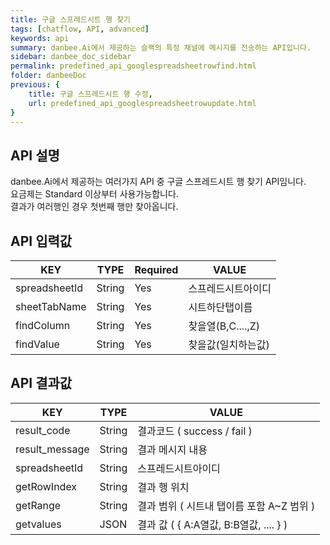 ```yaml
---
title: 구글 스프레드시트 행 찾기
tags: [chatflow, API, advanced]
keywords: api
summary: danbee.Ai에서 제공하는 슬랙의 특정 채널에 메시지를 전송하는 API입니다.
sidebar: danbee_doc_sidebar
permalink: predefined_api_googlespreadsheetrowfind.html
folder: danbeeDoc
previous: {
    title: 구글 스프레드시트 행 수정,
    url: predefined_api_googlespreadsheetrowupdate.html
}
---
```


## API 설명

danbee.Ai에서 제공하는 여러가지 API 중 구글 스프레드시트 행 찾기 API임니다. <br>
요금제는 Standard 이상부터 사용가능합니다. <br>
결과가 여러행인 경우 첫번째 행만 찾아옵니다. <br>

## API 입력값

| KEY | TYPE | Required | VALUE |
|--------|--------|--------|--------|
| spreadsheetId | String | Yes | 스프레드시트아이디 |
| sheetTabName | String | Yes | 시트하단탭이름 |
| findColumn  | String | Yes | 찾을열(B,C....,Z) |
| findValue  | String | Yes | 찾을값(일치하는값) |

## API 결과값

| KEY | TYPE | VALUE |
|--------|--------|--------|
| result_code | String | 결과코드 ( success / fail ) |
| result_message | String | 결과 메시지 내용 |
| spreadsheetId | String | 스프레드시트아이디 |
| getRowIndex | String | 결과 행 위치 |
| getRange | String | 결과 범위 ( 시트내 탭이름 포함 A~Z 범위 ) |
| getvalues | JSON | 결과 값 ( { A:A열값, B:B열값, .... } ) |



<br />
